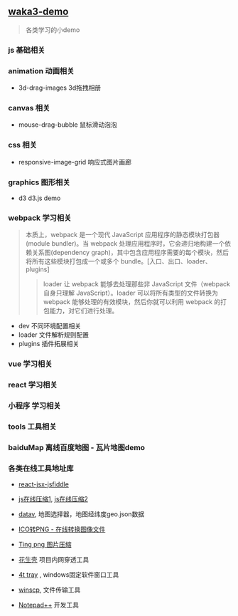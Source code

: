 ## [waka3-demo](https://github.com/waka3/waka3-demo.git)
> 各类学习的小demo

### js 基础相关

### animation 动画相关
- 3d-drag-images 3d拖拽相册

### canvas 相关
- mouse-drag-bubble 鼠标滑动泡泡

### css 相关
- responsive-image-grid 响应式图片画廊

### graphics 图形相关
- d3 d3.js demo

### webpack 学习相关
> 本质上，webpack 是一个现代 JavaScript 应用程序的静态模块打包器(module bundler)。当 webpack 处理应用程序时，它会递归地构建一个依赖关系图(dependency graph)，其中包含应用程序需要的每个模块，然后将所有这些模块打包成一个或多个 bundle。[入口、出口、loader、plugins]
>> loader 让 webpack 能够去处理那些非 JavaScript 文件（webpack 自身只理解 JavaScript）。loader 可以将所有类型的文件转换为 webpack 能够处理的有效模块，然后你就可以利用 webpack 的打包能力，对它们进行处理。

- dev 不同环境配置相关
- loader 文件解析规则配置
- plugins 插件拓展相关

### vue 学习相关

### react 学习相关

### 小程序 学习相关

### tools 工具相关

### baiduMap 离线百度地图 - 瓦片地图demo


### 各类在线工具地址库
- [react-jsx-jsfiddle](https://jsfiddle.net/boilerplate/react-jsx) 
- [js在线压缩1](https://tool.lu/js/), [js在线压缩2](https://tool.lu/js/)
- [datav](http://datav.aliyun.com/tools/atlas/#&lat=30.332329214580188&lng=106.72278672066881&zoom=3.5), 地图选择器，地图经纬度geo.json数据
- [ICO转PNG - 在线转换图像文件](https://www.aconvert.com/cn/image/)
- [Ting png 图片压缩](https://tinypng.com/)

- [花生壳](https://console.hsk.oray.com/passport/login) 项目内网穿透工具
- [4t tray](https://www.4t-niagara.com/tray.html) , windows固定软件窗口工具
- [winscp](https://winscp.net/eng/docs/lang:chs), 文件传输工具
- [Notepad++](https://notepad-plus-plus.org/downloads/v7.8/) 开发工具